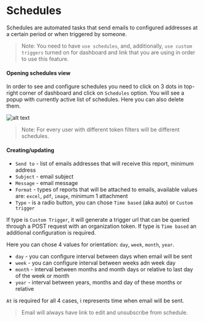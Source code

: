 # Schedules

Schedules are automated tasks that send emails to configured addresses at a certain period or when triggered by someone.

> Note: You need to have `use schedules`, and, additionally, `use custom triggers` turned on for dashboard and link that you are using in order to use this feature.

#### Opening schedules view

In order to see and configure schedules you need to click on 3 dots in top-right corner of dashboard and click on `Schedules` option. You will see a popup with currently active list of schedules. Here you can also delete them.

![alt text](/schedules-list.png)

> Note: For every user with different token filters will be different schedules.

#### Creating/updating

* `Send to` - list of emails addresses that will receive this report, minimum address
* `Subject` - email subject
* `Message` - email message
* `Format` - types of reports that will be attached to emails, available values are: `excel`, `pdf`, `image`, minimum 1 attachment
* `Type` - is a radio button, you can chose `Time based` (aka auto) or `Custom trigger`

If type is `Custom Trigger`, it will generate a trigger url that can be queried through a POST request with an organization token. If type is `Time based` an additional configuration is required.


Here you can chose 4 values for orientation: `day`, `week`, `month`, `year`.

* `day` - you can configure interval between days when email will be sent
* `week` - you can configure interval between weeks adn week day
* `month` - interval between months and month days or relative to last day of the week or month 
* `year` - interval between years, months and day of these months or relative

`At` is  required for all 4 cases, i represents time when email will be sent.

> Email will always have link to edit and unsubscribe from schedule.